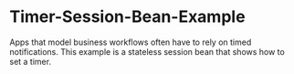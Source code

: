 Timer-Session-Bean-Example
==========================

Apps that model business workflows often have to rely on timed notifications. This example is a stateless session bean that shows how to set a timer.
